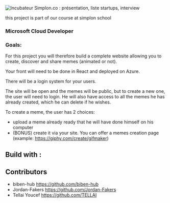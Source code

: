   ![Incubateur Simplon.co : présentation, liste startups, interview](https://encrypted-tbn0.gstatic.com/images?q=tbn:ANd9GcSSEcKwborrMn9-Q2kmVlfAFLlq3M5DjW5Hlw&usqp=CAU)

this project is part of our course at simplon school

### Microsoft Cloud Developer

### Goals:


For this project you will therefore build a complete website allowing you to create, discover and share memes (animated or not).


Your front will need to be done in React and deployed on Azure.

There will be a login system for your users.

The site will be open and the memes will be public, but to create a new one, the user will need to login. He will also have access to all the memes he has already created, which he can delete if he wishes.

To create a meme, the user has 2 choices:

  - upload a meme already ready that he will have done himself on his computer
  - (BONUS) create it via your site. You can offer a memes creation page (example: https://giphy.com/create/gifmaker)


## Build with :



## Contributors

- biben-hub https://github.com/biben-hub
- Jordan-Fakers https://github.com/Jordan-Fakers
- Tellai Youcef https://github.com/TELLAI
